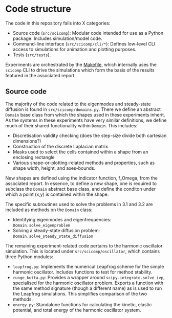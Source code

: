 # Code structure
The code in this repository falls into X categories:
- Source code (`src/scicomp`): Modular code intended for use as a Python package. Includes simulation/model code.
- Command-line interface (`src/scicomp/cli/*`): Defines low-level CLI access to simulations for animation and plotting purposes.
- Tests (`src/tests`).

Experiments are orchestrated by the [Makefile](Makefile), which internally uses the `scicomp` CLI to drive the 
simulations which form the basis of the results featured in the associated report.

## Source code
The majority of the code related to the eigenmodes and steady-state diffusion is found in `src/scicomp/domains.py`. There
we define an abstract `Domain` base class from which the shapes used in these experiments inherit. As the systems in these 
experiments have very similar definitions, we define much of their shared functionality within `Domain`. This includes:

+ Discretisation validity checking (does the step-size divide both cartesian dimensions?)
+ Construction of the discrete Laplacian matrix
+ Masks used to select the cells contained within a shape from an enclosing rectangle
+ Various shape-or-plotting-related methods and properties, such as shape width, height, and axes-bounds.

New shapes are defined using the indicator function, f_Omega, from the associated report. In essence, to define 
a new shape, one is required to subclass the `Domain` abstract base class, and define the conditon under which a 
point (x,y) is contained within the shape.

The specific subroutines used to solve the problems in 3.1 and 3.2 are included as methods on the `Domain` class:

+ Identifying eigenmodes and eigenfrequencies: `Domain.solve_eigenproblem`
+ Solving a steady-state diffusion problem: `Domain.solve_steady_state_diffusion`

The remaining experiment-related code pertains to the harmonic oscillator simulation. This is located under `src/scicomp/oscillator`, which
contains three Python modules:

- `leapfrog.py`: Implements the numerical Leapfrog scheme for the simple harmonic oscillator. Includes functions to test for method 
    stability.
- `runge_kutta.py`: Provides a wrapper around `scipy.integrate.solve_ivp`, specialised for the harmonic oscillator problem. Exports a 
    function with the same method signature (though a different name) as is used to run the Leapfrog simulations. This simplifies
    comparison of the two methods.
- `energy.py`: Standalone functions for calculating the kinetic, elastic potential, and total energy of the harmonic oscillator system.
